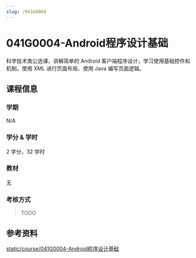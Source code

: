 ```yaml
---
slug: /041G0004
---
```


# 041G0004-Android程序设计基础

科学技术类公选课，讲解简单的 Android 客户端程序设计，学习使用基础控件和机制，使用 XML 进行页面布局、使用 Java 编写页面逻辑。

## 课程信息

### 学期

N/A

### 学分 & 学时

2 学分，32 学时

### 教材

无

### 考核方式

> TODO

## 参考资料

[static/course/041G0004-Android程序设计基础](https://github.com/rurumuri/ysuse-2022/tree/master/static/course/041G0004-Android%E7%A8%8B%E5%BA%8F%E8%AE%BE%E8%AE%A1%E5%9F%BA%E7%A1%80)